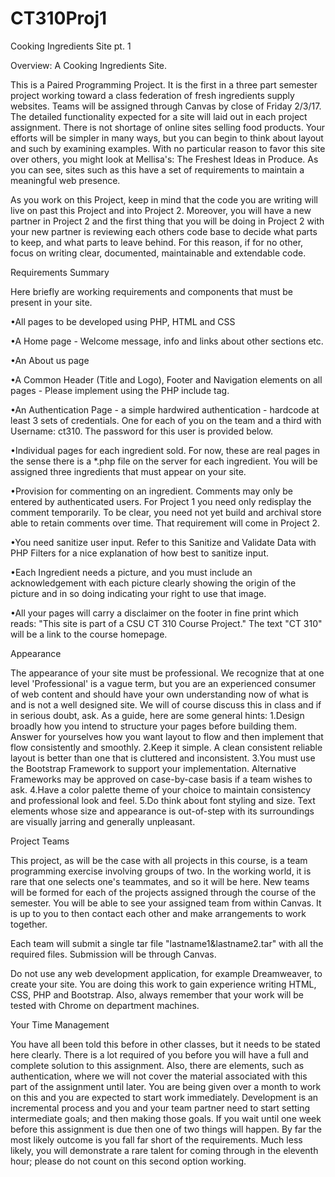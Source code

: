 
# CT310Proj1
Cooking Ingredients Site pt. 1

Overview: A Cooking Ingredients Site.

This is a Paired Programming Project. It is the first in a three part semester project working toward a class federation of fresh ingredients supply websites. Teams will be assigned through Canvas by close of Friday 2/3/17. The detailed functionality expected for a site will laid out in each project assignment. There is not shortage of online sites selling food products. Your efforts will be simpler in many ways, but you can begin to think about layout and such by examining examples. With no particular reason to favor this site over others, you might look at Mellisa's: The Freshest Ideas in Produce. As you can see, sites such as this have a set of requirements to maintain a meaningful web presence.

As you work on this Project, keep in mind that the code you are writing will live on past this Project and into Project 2. Moreover, you will have a new partner in Project 2 and the first thing that you will be doing in Project 2 with your new partner is reviewing each others code base to decide what parts to keep, and what parts to leave behind. For this reason, if for no other, focus on writing clear, documented, maintainable and extendable code.

Requirements Summary

Here briefly are working requirements and components that must be present in your site.

•All pages to be developed using PHP, HTML and CSS

•A Home page - Welcome message, info and links about other sections etc.

•An About us page

•A Common Header (Title and Logo), Footer and Navigation elements on all pages - Please implement using the PHP include tag.

•An Authentication Page - a simple hardwired authentication - hardcode at least 3 sets of credentials. One for each of you on the team and a third with Username: ct310. The password for this user is provided below.

•Individual pages for each ingredient sold. For now, these are real pages in the sense there is a *.php file on the server for each ingredient. You will be assigned three ingredients that must appear on your site.

•Provision for commenting on an ingredient. Comments may only be entered by authenticated users. For Project 1 you need only redisplay the comment temporarily. To be clear, you need not yet build and archival store able to retain comments over time. That requirement will come in Project 2.

•You need sanitize user input. Refer to this  Sanitize and Validate Data with PHP Filters  for a nice explanation of how best to sanitize input.

•Each Ingredient needs a picture, and you must include an acknowledgement with each picture clearly showing the origin of the picture and in so doing indicating your right to use that image.

•All your pages will carry a disclaimer on the footer in fine print which reads: "This site is part of a CSU CT 310 Course Project." The text "CT 310" will be a link to the course homepage.

Appearance

The appearance of your site must be professional. We recognize that at one level 'Professional' is a vague term, but you are an experienced consumer of web content and should have your own understanding now of what is and is not a well designed site. We will of course discuss this in class and if in serious doubt, ask. As a guide, here are some general hints:
1.Design broadly how you intend to structure your pages before building them. Answer for yourselves how you want layout to flow and then implement that flow consistently and smoothly.
2.Keep it simple. A clean consistent reliable layout is better than one that is cluttered and inconsistent.
3.You must use the Bootstrap Framework to support your implementation. Alternative Frameworks may be approved on case-by-case basis if a team wishes to ask.
4.Have a color palette theme of your choice to maintain consistency and professional look and feel.
5.Do think about font styling and size. Text elements whose size and appearance is out-of-step with its surroundings are visually jarring and generally unpleasant.

Project Teams

This project, as will be the case with all projects in this course, is a team programming exercise involving groups of two. In the working world, it is rare that one selects one's teammates, and so it will be here. New teams will be formed for each of the projects assigned through the course of the semester. You will be able to see your assigned team from within Canvas. It is up to you to then contact each other and make arrangements to work together.

Each team will submit a single tar file "lastname1&lastname2.tar" with all the required files. Submission will be through Canvas.

Do not use any web development application, for example Dreamweaver, to create your site. You are doing this work to gain experience writing HTML, CSS, PHP and Bootstrap. Also, always remember that your work will be tested with Chrome on department machines.

Your Time Management

You have all been told this before in other classes, but it needs to be stated here clearly. There is a lot required of you before you will have a full and complete solution to this assignment. Also, there are elements, such as authentication, where we will not cover the material associated with this part of the assignment until later. You are being given over a month to work on this and you are expected to start work immediately. Development is an incremental process and you and your team partner need to start setting intermediate goals; and then making those goals. If you wait until one week before this assignment is due then one of two things will happen. By far the most likely outcome is you fall far short of the requirements. Much less likely, you will demonstrate a rare talent for coming through in the eleventh hour; please do not count on this second option working.
